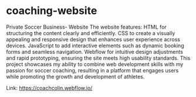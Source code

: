 # coaching-website
Private Soccer Business- Website 
The website features:
HTML for structuring the content clearly and efficiently.
CSS to create a visually appealing and responsive design that enhances user experience across devices.
JavaScript to add interactive elements such as dynamic booking forms and seamless navigation.
Webflow for intuitive design adjustments and rapid prototyping, ensuring the site meets high usability standards.
This project showcases my ability to combine web development skills with my passion for soccer coaching, resulting in a platform that engages users while promoting the growth and development of athletes.

Link: https://coachcolin.webflow.io/ 
